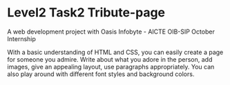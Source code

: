 # Level2 Task2 Tribute-page
A web development project with Oasis Infobyte - AICTE OIB-SIP October Internship

With a basic understanding of HTML and CSS, you can easily create a page for someone you admire. Write about what you adore in the person, add images, give an appealing layout, use paragraphs appropriately. You can also play around with different font styles and background colors.
